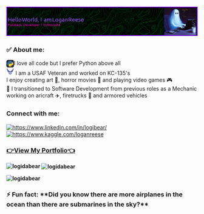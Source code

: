 ![Border](<github-header-image (5)-1.png>)
<!-- <h1 align="center">Howdy! 👋, I'm Logan Reese -->





<h3>✅ About me:</h3> <img align='center' src='Python-Dark.svg' alt='python logo' height="20" width="20">I love all code but I prefer Python  above all  <br> <img src='icons8-us-air-force-48.png' height="20" width="20"> I am a USAF Veteran  and worked on KC-135's <br> I enjoy creating art 🎨, horror movies 🎃 and playing video games 🎮<br>
🚀 I transitioned to Software Development from previous roles as a Mechanic working on aricraft ✈️, firetrucks 🚒 and armored vehicles

<h3 align="left">Connect with me:</h3>
<p align="left">
<a href="https://linkedin.com/in/https://www.linkedin.com/in/logibear/" target="blank"><img align="center" src="https://raw.githubusercontent.com/rahuldkjain/github-profile-readme-generator/master/src/images/icons/Social/linked-in-alt.svg" alt="https://www.linkedin.com/in/logibear/" height="30" width="40" /></a>
<a href="https://kaggle.com/https://www.kaggle.com/loganreese" target="blank"><img align="center" src="https://raw.githubusercontent.com/rahuldkjain/github-profile-readme-generator/master/src/images/icons/Social/kaggle.svg" alt="https://www.kaggle.com/loganreese" height="30" width="40" /></a><br>
<h3> 
<a href="https://loganreese.vercel.app/" target="blank"><strong>👉View My Portfolio👈</a></h3>
</p>


<p><img align="left" src="https://github-readme-stats.vercel.app/api/top-langs?username=logidabear&show_icons=true&locale=en&layout=compact" alt="logidabear" /></p>

<p>&nbsp;<img align="center" src="https://github-readme-stats.vercel.app/api?username=logidabear&show_icons=true&locale=en" alt="logidabear" /></p>
<p align="left"> <img src="https://komarev.com/ghpvc/?username=logidabear&label=Profile%20views&color=0e75b6&style=flat" alt="logidabear" /> </p>

<h3>⚡ Fun fact: **Did you know there are more airplanes in the ocean than there are submarines in the sky?**</h3>
<!---
LogiDaBear/LogiDaBear is a ✨ special ✨ repository because its `README.md` (this file) appears on your GitHub profile.
You can click the Preview link to take a look at your changes.
--->
